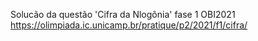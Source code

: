 Solucão da questão 'Cifra da Nlogônia' fase 1 OBI2021
https://olimpiada.ic.unicamp.br/pratique/p2/2021/f1/cifra/
